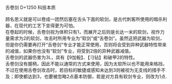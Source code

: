 <title>舌卷剑</title>
<meta name="GENERATOR" content="WinCHM">
<meta http-equiv="Content-Type" content="text/html; charset=gb2312">
<br>舌卷剑 D+1250 科技本质
<br>
<br>顾名思义就是可以卷成一团然后塞在舌头下面的软剑，是古代刺客所使用的暗杀利器，在现代的工艺下变得更为可怕。
<br>在卷起的时候，舌卷剑视为体积只有1，而展开之后则是长达一米的软剑，视作力量需求为2的软剑，攻击时所用专业为“软剑”或“舌卷剑”。虽然这把武器为软剑，但是你仍需要再打开“舌卷剑”专业才能正常使用，否则将会受到异种武器特性带来的减值，如果你也没有“软剑”专业，将受到2倍的异种武器减值。
<br>舌卷剑的武器伤害为3L，具有【9加骰】、【刁钻】和破甲2的特性。
<br>舌卷剑没有握柄，因此不能以通常的方式来使用，因为太软所以也不能用来格挡，不过在使用舌卷剑攻击时，若目标的敏捷或感知未达到3则被视为无支线的措手不及；即使都达到3，也要被忽略2点基本防御，若是对方具有软剑专业，则改为1点.
<br>